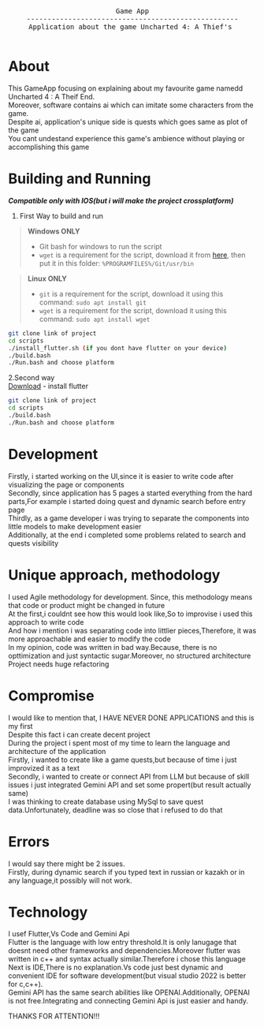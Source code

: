 <div align="center">
<pre>
Game App
---------------------------------------------------
Application about the game Uncharted 4: A Thief's <br>
</pre>
</div>

# About

This GameApp focusing on explaining about my favourite game namedd Uncharted 4 : A Theif End.<br>
Moreover, software contains ai which can imitate some characters from the game.<br>
Despite ai, application's unique side is quests which goes same as plot of the game<br>
You cant undestand experience this game's ambience without playing or accomplishing this game<br>

# Building and Running
***Compatible only with IOS(but i will make the project crossplatform)***

1. First Way to build and run

> **Windows ONLY**
>
> - Git bash for windows to run the script
> - `wget` is a requirement for the script, download it from [here](https://eternallybored.org/misc/wget/), then put it in this folder: `%PROGRAMFILES%/Git/usr/bin`

> **Linux ONLY**
>
> - `git` is a requirement for the script, download it using this command: `sudo apt install git`
> - `wget` is a requirement for the script, download it using this command: `sudo apt install wget`

```sh
git clone link of project
cd scripts
./install_flutter.sh (if you dont have flutter on your device)
./build.bash
./Run.bash and choose platform
```
2.Second way<br>
[Download](https://docs.flutter.dev/get-started/install/windows/mobile#:~:text=Download%20then%20install%20Flutter) - install flutter

```sh
git clone link of project
cd scripts
./build.bash
./Run.bash and choose platform
```

# Development

Firstly, i started working on the UI,since it is easier to write code after visualizing the page or components<br>
Secondly, since application has 5 pages a started everything from the hard parts,For example i started doing quest and dynamic search before entry page<br>
Thirdly, as a game developer i was trying to separate the components into little models to make development easier<br>
Additionally, at the end i completed some problems related to search and quests visibility<br>

# Unique approach, methodology

I used Agile methodology for development. Since, this methodology means that code or product might be changed in future<br>
At the first,i couldnt see how this would look like,So to improvise i used this approach to write code<br>
And how i mention i was separating code into littlier pieces,Therefore, it was more approachable and easier to modify the code<br>
In my opinion, code was written in bad way.Because, there is no opttimization and just syntactic sugar.Moreover, no structured architecture<br>
Project needs huge refactoring<br>

# Сompromise

I would like to mention that, I HAVE NEVER DONE APPLICATIONS and this is my first<br>
Despite this fact i can create decent project<br>
During the project i spent most of my time to learn the language and architecture of the application<br>
Firstly, i wanted to create like a game quests,but because of time i just improvized it as a text<br>
Secondly, i wanted to create or connect API from LLM but because of skill issues i just integrated Gemini API and set some propert(but result actually same)<br>
I was thinking to create database using MySql to save quest data.Unfortunately, deadline was so close that i refused to do that<br>

# Errors

I would say there might be 2 issues.<br>
Firstly, during dynamic search if you typed text in russian or kazakh or in any language,it possibly will not work.<br>

# Technology

I usef Flutter,Vs Code and Gemini Api<br>
Flutter is the language with low entry threshold.It is only lanugage that doesnt need other frameworks and dependencies.Moreover flutter was written in c++ and syntax actually similar.Therefore i chose this language<br>
Next is IDE,There is no explanation.Vs code just best dynamic and convenient IDE for software development(but visual studio 2022 is better for c,c++).<br>
Gemini API has the same search abilities like OPENAI.Additionally, OPENAI is not free.Integrating and connecting Gemini Api is just easier and handy.<br>

THANKS FOR ATTENTION!!!


